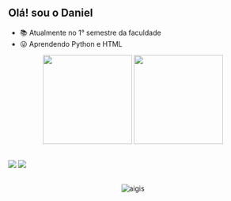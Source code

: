 ## Olá! sou o Daniel



- 📚 Atualmente no 1° semestre da faculdade
- 😜 Aprendendo Python e HTML

<div align="center">
  <img height="180cm" src="https://github-readme-stats.vercel.app/api?username=mldsdaniel1303&show_icons=true&theme=chartreuse-dark"/>
  <img height="180cm" src="https://github-readme-stats.vercel.app/api/top-langs/?username=mldsdaniel1303&layout=compact&langs_count=16&theme=chartreuse-dark"/>
</div>

##

<a href="https://www.instagram.com/j.c_daniels_/" target="_blank"><img src="https://img.shields.io/badge/-Instagram-%23E4405F?style=for-the-badge&logo=instagram&logoColor=white" target="_blank"></a>
<a href="https://www.linkedin.com/in/daniel-cezar-lima-a31b2a315/" target="_blank"><img src="https://img.shields.io/badge/LinkedIn-0077B5?style=for-the-badge&logo=linkedin&logoColor=white" target="_blank"></a>

##

<div align="center">
  <img alaing=center alt="aigis" src="https://www.google.com/url?sa=i&url=https%3A%2F%2Fwww.resetera.com%2Fthreads%2Fdevil-may-cry-5-domain-registered-resident-evil-2-domain-updated-more.46625%2F&psig=AOvVaw1GHYczevzmeyLtQVzVX06J&ust=1728855217334000&source=images&cd=vfe&opi=89978449&ved=0CBMQjRxqFwoTCKCSkIzmiYkDFQAAAAAdAAAAABBA.gif" />
</div>
